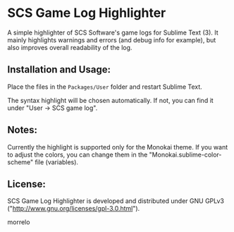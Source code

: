 SCS Game Log Highlighter
========================

A simple highlighter of SCS Software's game logs for Sublime Text (3). It mainly highlights warnings and errors (and debug info for example), but also improves overall readability of the log.


Installation and Usage:
-----------------------
Place the files in the `Packages/User` folder and restart Sublime Text.

The syntax highlight will be chosen automatically. If not, you can find it under "User -> SCS game log".


Notes:
--------
Currently the highlight is supported only for the Monokai theme. If you want to adjust the colors, you can change them in the "Monokai.sublime-color-scheme" file (variables).


License:
--------
SCS Game Log Highlighter is developed and distributed under GNU GPLv3
("http://www.gnu.org/licenses/gpl-3.0.html").


morrelo